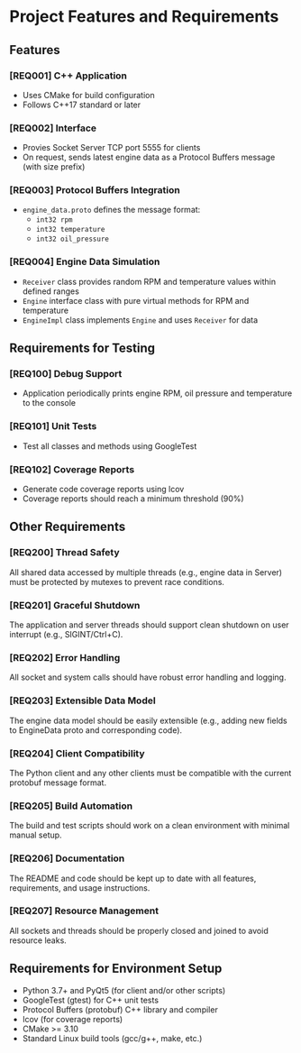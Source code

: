 
# Project Features and Requirements

## Features

### [REQ001] C++ Application
- Uses CMake for build configuration
- Follows C++17 standard or later

### [REQ002] Interface
- Provies Socket Server TCP port 5555 for clients
- On request, sends latest engine data as a Protocol Buffers message (with size prefix)

### [REQ003] Protocol Buffers Integration
- `engine_data.proto` defines the message format:
   - `int32 rpm`
   - `int32 temperature`
   - `int32 oil_pressure`

### [REQ004] Engine Data Simulation
- `Receiver` class provides random RPM and temperature values within defined ranges
- `Engine` interface class with pure virtual methods for RPM and temperature
- `EngineImpl` class implements `Engine` and uses `Receiver` for data

## Requirements for Testing

### [REQ100] Debug Support
- Application periodically prints engine RPM, oil pressure and temperature to the console

### [REQ101] Unit Tests
- Test all classes and methods using GoogleTest

### [REQ102] Coverage Reports
- Generate code coverage reports using lcov
- Coverage reports should reach a minimum threshold (90%)

## Other Requirements

### [REQ200] Thread Safety
All shared data accessed by multiple threads (e.g., engine data in Server) must be protected by mutexes to prevent race conditions.

### [REQ201] Graceful Shutdown
The application and server threads should support clean shutdown on user interrupt (e.g., SIGINT/Ctrl+C).

### [REQ202] Error Handling
All socket and system calls should have robust error handling and logging.

### [REQ203] Extensible Data Model
The engine data model should be easily extensible (e.g., adding new fields to EngineData proto and corresponding code).

### [REQ204] Client Compatibility
The Python client and any other clients must be compatible with the current protobuf message format.

### [REQ205] Build Automation
The build and test scripts should work on a clean environment with minimal manual setup.

### [REQ206] Documentation
The README and code should be kept up to date with all features, requirements, and usage instructions.

### [REQ207] Resource Management
All sockets and threads should be properly closed and joined to avoid resource leaks.

## Requirements for Environment Setup

- Python 3.7+ and PyQt5 (for client and/or other scripts)
- GoogleTest (gtest) for C++ unit tests
- Protocol Buffers (protobuf) C++ library and compiler
- lcov (for coverage reports)
- CMake >= 3.10
- Standard Linux build tools (gcc/g++, make, etc.)
